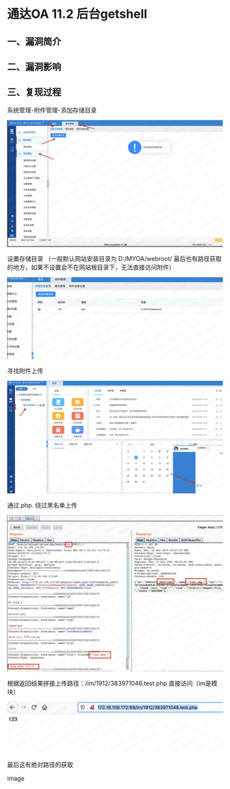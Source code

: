 通达OA 11.2 后台getshell
========================

一、漏洞简介
------------

二、漏洞影响
------------

三、复现过程
------------

系统管理-附件管理-添加存储目录

![](resource/通达oa11.2后台getshell/media/rId24.png)

设置存储目录 （一般默认网站安装目录为 D:/MYOA/webroot/
最后也有路径获取的地方，如果不设置会不在网站根目录下，无法直接访问附件）

![](resource/通达oa11.2后台getshell/media/rId25.png)

寻找附件上传

![](resource/通达oa11.2后台getshell/media/rId26.png)

通过.php. 绕过黑名单上传

![](resource/通达oa11.2后台getshell/media/rId27.png)

根据返回结果拼接上传路径：/im/1912/383971046.test.php
直接访问（im是模块）

![](resource/通达oa11.2后台getshell/media/rId28.png)

最后这有绝对路径的获取

image
